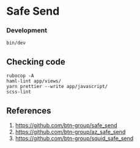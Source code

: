 # Safe Send

### Development

```
bin/dev
```

## Checking code
```
rubocop -A
haml-lint app/views/
yarn prettier --write app/javascript/
scss-lint
```

## References

1. https://github.com/btn-group/safe_send
2. https://github.com/btn-group/az_safe_send
3. https://github.com/btn-group/squid_safe_send
